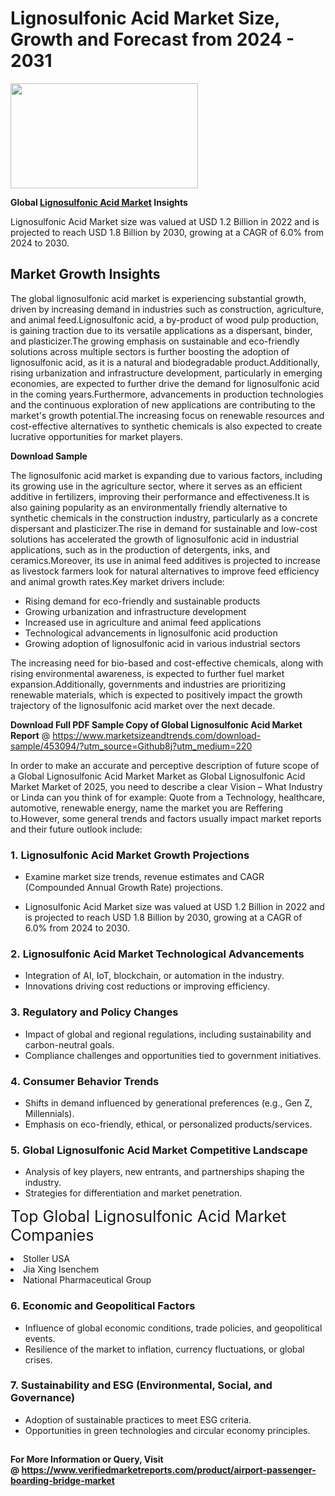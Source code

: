<H1>Lignosulfonic Acid Market Size, Growth and Forecast from 2024 - 2031</H1><img class="aligncenter size-medium wp-image-584254" src="https://thirdeyenews.in/wp-content/uploads/2024/09/Global-Market-Research-300x168.jpeg" alt="" width="300" height="168" /><p><strong>Global&nbsp;<a href="https://www.marketsizeandtrends.com/download-sample/453094/?utm_source=Github8j?utm_medium=220">Lignosulfonic Acid Market</a> Insights</strong></p><p>Lignosulfonic Acid Market size was valued at USD 1.2 Billion in 2022 and is projected to reach USD 1.8 Billion by 2030, growing at a CAGR of 6.0% from 2024 to 2030.</p><p><h2>Market Growth Insights</h2> <p>The global lignosulfonic acid market is experiencing substantial growth, driven by increasing demand in industries such as construction, agriculture, and animal feed.Lignosulfonic acid, a by-product of wood pulp production, is gaining traction due to its versatile applications as a dispersant, binder, and plasticizer.The growing emphasis on sustainable and eco-friendly solutions across multiple sectors is further boosting the adoption of lignosulfonic acid, as it is a natural and biodegradable product.Additionally, rising urbanization and infrastructure development, particularly in emerging economies, are expected to further drive the demand for lignosulfonic acid in the coming years.Furthermore, advancements in production technologies and the continuous exploration of new applications are contributing to the market's growth potential.The increasing focus on renewable resources and cost-effective alternatives to synthetic chemicals is also expected to create lucrative opportunities for market players.</p> <p><strong>Download Sample</strong></p> <p>The lignosulfonic acid market is expanding due to various factors, including its growing use in the agriculture sector, where it serves as an efficient additive in fertilizers, improving their performance and effectiveness.It is also gaining popularity as an environmentally friendly alternative to synthetic chemicals in the construction industry, particularly as a concrete dispersant and plasticizer.The rise in demand for sustainable and low-cost solutions has accelerated the growth of lignosulfonic acid in industrial applications, such as in the production of detergents, inks, and ceramics.Moreover, its use in animal feed additives is projected to increase as livestock farmers look for natural alternatives to improve feed efficiency and animal growth rates.Key market drivers include: <ul> <li>Rising demand for eco-friendly and sustainable products</li> <li>Growing urbanization and infrastructure development</li> <li>Increased use in agriculture and animal feed applications</li> <li>Technological advancements in lignosulfonic acid production</li> <li>Growing adoption of lignosulfonic acid in various industrial sectors</li> </ul> The increasing need for bio-based and cost-effective chemicals, along with rising environmental awareness, is expected to further fuel market expansion.Additionally, governments and industries are prioritizing renewable materials, which is expected to positively impact the growth trajectory of the lignosulfonic acid market over the next decade.<p><span class=""><strong>Download Full PDF Sample Copy of Global Lignosulfonic Acid Market Report</strong> @ <a href="https://www.marketsizeandtrends.com/download-sample/453094/?utm_source=Github8j?utm_medium=220" target="_blank">https://www.marketsizeandtrends.com/download-sample/453094/?utm_source=Github8j?utm_medium=220</a></span></p><p>In order to make an accurate and perceptive description of future scope of a Global&nbsp;Lignosulfonic Acid Market Market as Global&nbsp;Lignosulfonic Acid Market Market of 2025, you need to describe a clear Vision &ndash; What Industry or Linda can you think of for example: Quote from a Technology, healthcare, automotive, renewable energy, name the market you are Reffering to.However, some general trends and factors usually impact market reports and their future outlook include:</p><h3>1.&nbsp;<strong>Lignosulfonic Acid Market Growth Projections</strong></h3><ul><li>Examine market size trends, revenue estimates and CAGR (Compounded Annual Growth Rate) projections.</li><li><p>Lignosulfonic Acid Market size was valued at USD 1.2 Billion in 2022 and is projected to reach USD 1.8 Billion by 2030, growing at a CAGR of 6.0% from 2024 to 2030.</p></li></ul><h3>2.&nbsp;<strong>Lignosulfonic Acid Market Technological Advancements</strong></h3><ul><li>Integration of AI, IoT, blockchain, or automation in the industry.</li><li>Innovations driving cost reductions or improving efficiency.</li></ul><h3>3.&nbsp;<strong>Regulatory and Policy Changes</strong></h3><ul><li>Impact of global and regional regulations, including sustainability and carbon-neutral goals.</li><li>Compliance challenges and opportunities tied to government initiatives.</li></ul><h3>4.&nbsp;<strong>Consumer Behavior Trends</strong></h3><ul><li>Shifts in demand influenced by generational preferences (e.g., Gen Z, Millennials).</li><li>Emphasis on eco-friendly, ethical, or personalized products/services.</li></ul><h3>5.&nbsp;<strong>Global Lignosulfonic Acid Market Competitive Landscape</strong></h3><ul><li>Analysis of key players, new entrants, and partnerships shaping the industry.</li><li>Strategies for differentiation and market penetration.</li></ul><p data-pm-slice="1 1 []"><span style="color: inherit; font-family: inherit; font-size: 25px;">Top Global Lignosulfonic Acid Market Companies</span></p><div class="" data-test-id=""><p><li>Stoller USA</li><li> Jia Xing Isenchem</li><li> National Pharmaceutical Group</li></p></div><h3>6.&nbsp;<strong>Economic and Geopolitical Factors</strong></h3><ul><li>Influence of global economic conditions, trade policies, and geopolitical events.</li><li>Resilience of the market to inflation, currency fluctuations, or global crises.</li></ul><h3>7.&nbsp;<strong>Sustainability and ESG (Environmental, Social, and Governance)</strong></h3><ul><li>Adoption of sustainable practices to meet ESG criteria.</li><li>Opportunities in green technologies and circular economy principles.</li></ul><h2><strong style="font-size: 14px;">For More Information or Query, Visit @&nbsp;</strong><a style="background-color: #ffffff; font-size: 14px;" href="https://www.marketsizeandtrends.com/report/lignosulfonic-acid-market/" target="_blank">https://www.verifiedmarketreports.com/product/airport-passenger-boarding-bridge-market</a></h2>